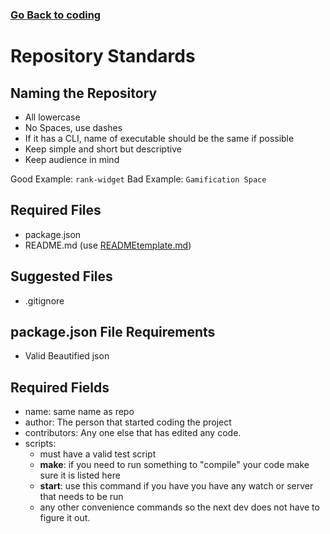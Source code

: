 ### [Go Back to coding](../Introduction/coding.md)

# Repository Standards

## Naming the Repository 

- All lowercase
- No Spaces, use dashes
- If it has a CLI, name of executable should be the same if possible
- Keep simple and short but descriptive
- Keep audience in mind

Good Example: `rank-widget` Bad Example: `Gamification Space`  

## Required Files

- package.json
- README.md (use [READMEtemplate.md](https://github.com/byuitechops/for-the-strength-of-developers/blob/master/READMETemplate.md))

## Suggested Files

- .gitignore

## package.json File Requirements 

- Valid Beautified json

## Required Fields

- name: same name as repo
- author: The person that started coding the project
- contributors: Any one else that has edited any code.
- scripts: 
    - must have a valid test script
    - **make**: if you need to run something to "compile" your code make sure it is listed here
    - **start**: use this command if you have you have any watch or server that needs to be run
    - any other convenience commands so the next dev does not have to figure it out.

        





    
